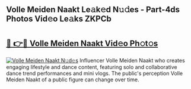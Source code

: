 ## Volle Meiden Naakt Le𝚊k𝚎d N𝚞𝚍es - Part-4ds Photos Vid𝚎o Le𝚊ks ZKPCb

# <h2><a href="http://fb3hbeo.evod.top/?m=Volle+Meiden+Naakt">🔗 👉🔴 Volle Meiden Naakt Vid𝚎o Ph𝚘t𝚘s</a></h2>

[![Volle Meiden Naakt N𝚞d𝚎s](https://i.imgur.com/8V9OHl7.gif)](http://fb3hbeo.evod.top/?m=Volle+Meiden+Naakt)
Influencer Volle Meiden Naakt who creates engaging lifestyle and dance content, featuring solo and collaborative dance trend performances and mini vlogs. The public's perception Volle Meiden Naakt of a public figure can change over time. 
